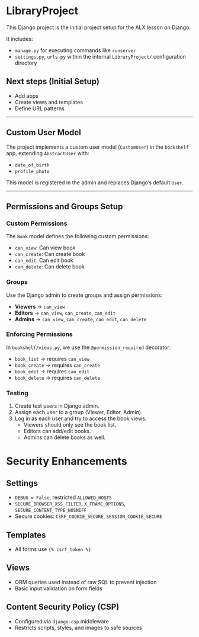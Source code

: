 # LibraryProject

This Django project is the initial project setup for the ALX lesson on Django.  

It includes:
- `manage.py` for executing commands like `runserver`
- `settings.py`, `urls.py` within the internal `LibraryProject/` configuration directory

## Next steps (Initial Setup)
- Add apps
- Create views and templates
- Define URL patterns

---

## Custom User Model
The project implements a custom user model (`CustomUser`) in the `bookshelf` app, extending `AbstractUser` with:
- `date_of_birth`
- `profile_photo`

This model is registered in the admin and replaces Django’s default `User`.

---

## Permissions and Groups Setup

### Custom Permissions
The `Book` model defines the following custom permissions:
- `can_view`: Can view book
- `can_create`: Can create book
- `can_edit`: Can edit book
- `can_delete`: Can delete book

### Groups
Use the Django admin to create groups and assign permissions:
- **Viewers** → `can_view`
- **Editors** → `can_view`, `can_create`, `can_edit`
- **Admins** → `can_view`, `can_create`, `can_edit`, `can_delete`

### Enforcing Permissions
In `bookshelf/views.py`, we use the `@permission_required` decorator:
- `book_list` → requires `can_view`
- `book_create` → requires `can_create`
- `book_edit` → requires `can_edit`
- `book_delete` → requires `can_delete`

### Testing
1. Create test users in Django admin.
2. Assign each user to a group (Viewer, Editor, Admin).
3. Log in as each user and try to access the book views.
   - Viewers should only see the book list.
   - Editors can add/edit books.
   - Admins can delete books as well.

# Security Enhancements

## Settings
- `DEBUG = False`, restricted `ALLOWED_HOSTS`
- `SECURE_BROWSER_XSS_FILTER`, `X_FRAME_OPTIONS`, `SECURE_CONTENT_TYPE_NOSNIFF`
- Secure cookies: `CSRF_COOKIE_SECURE`, `SESSION_COOKIE_SECURE`

## Templates
- All forms use `{% csrf_token %}`

## Views
- ORM queries used instead of raw SQL to prevent injection
- Basic input validation on form fields

## Content Security Policy (CSP)
- Configured via `django-csp` middleware
- Restricts scripts, styles, and images to safe sources